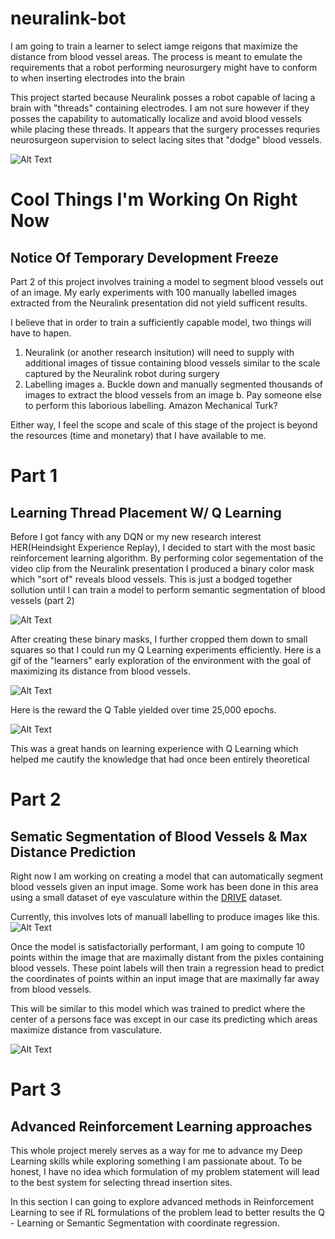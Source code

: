 # neuralink-bot
I am going to train a learner to select iamge reigons that maximize the distance from blood vessel areas. The process is meant to emulate the requirements that a robot performing neurosurgery might have to conform to when inserting electrodes into the brain

This project started because Neuralink posses a robot capable of lacing a brain with "threads" containing electrodes. I am not sure however if they posses the capability to automatically localize and avoid blood vessels while placing these threads. It appears that the surgery processes requries neurosurgeon supervision to select lacing sites that "dodge" blood vessels.

![Alt Text](https://media0.giphy.com/media/Jr5RD7ns1m2dRKa8go/200.webp)


# Cool Things I'm Working On Right Now
## Notice Of Temporary Development Freeze
Part 2 of this project involves training a model to segment blood vessels out of an image. My early experiments with 100 manually labelled images extracted from the Neuralink presentation did not yield sufficent results. 

I believe that in order to train a sufficiently capable model, two things will have to hapen. 
1. Neuralink (or another research insitution) will need to supply with additional images of tissue containing blood vessels similar to the scale captured by the Neuralink robot during surgery
2. Labelling images
a. Buckle down and manually segmented thousands of images to extract the blood vessels from an image
b. Pay someone else to perform this laborious labelling. Amazon Mechanical Turk?

Either way, I feel the scope and scale of this stage of the project is beyond the resources (time and monetary) that I have available to me.

# Part 1
## Learning Thread Placement W/ Q Learning
Before I got fancy with any DQN or my new research interest HER(Heindsight Experience Replay), I decided to start with the most basic reinforcement learning algorithm.
By performing color segementation of the video clip from the Neuralink presentation I produced a binary color mask which "sort of" reveals blood vessels. This is just a bodged together sollution until I can train a model to perform semantic segmentation of blood vessels (part 2)

![Alt Text](https://media.giphy.com/media/WRtuHhi0aqjzNImQxE/giphy.gif)

After creating these binary masks, I further cropped them down to small squares so that I could run my Q Learning experiments efficiently. Here is a gif of the "learners" early exploration of
the environment with the goal of maximizing its distance from blood vessels. 

![Alt Text](https://media0.giphy.com/media/lqwO9rFre3Guf2pvLh/giphy.webp)

Here is the reward the Q Table yielded over time 25,000 epochs.

![Alt Text](https://github.com/Andrew-Pynch/neuralink-bot/blob/master/RL/Custom_Env/25000_epochs.png?raw=true)

This was a great hands on learning experience with Q Learning which helped me cautify 
the knowledge that had once been entirely theoretical

# Part 2
## Sematic Segmentation of Blood Vessels & Max Distance Prediction
Right now I am working on creating a model that can automatically segment blood vessels given an input image. Some work has been done in this area using a small dataset of eye vasculature within the [DRIVE](https://drive.grand-challenge.org/) dataset.

Currently, this involves lots of manuall labelling to produce images like this.
![Alt Text](https://i.imgur.com/4jfcB6A.jpg)

Once the model is satisfactorially performant, I am going to compute 10 points within the image that are maximally distant from the pixles containing blood vessels. These point labels will then train a regression head to predict the coordinates of points within an input image that are maximally far away from blood vessels.

This will be similar to this model which was trained to predict where the center of a persons face was except in our case its predicting which areas maximize distance from vasculature. 

![Alt Text](https://i.imgur.com/jTeTGB1.png)

# Part 3
## Advanced Reinforcement Learning approaches
This whole project merely serves as a way for me to advance my Deep Learning skills while exploring something I am passionate about. To be honest, I have no idea which formulation of my problem statement will lead to the best system for selecting thread insertion sites.

In this section I can going to explore advanced methods in Reinforcement Learning to see if RL formulations of the problem lead to better results the Q - Learning or Semantic Segmentation with coordinate regression. 
